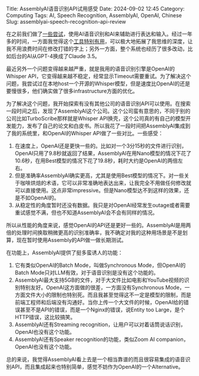 Title: AssemblyAI语音识别API试用感受
Date: 2024-09-02 12:45
Category: Computing
Tags: AI, Speech Recognition, AssemblyAI, OpenAI, Chinese
Slug: assemblyai-speech-recognition-api-review

在之前我们做了[一些尝试](/GPT-API-usage-creation.html)，使用AI语音识别和AI来辅助进行表达和输入。经过一年多的时间，一方面我觉得这个[工具特别有用](/GPT-shortcut.html)，可以极大地拓展了我思维的深度，让我不用浪费时间在修改打错的字上；另外一方面，整个系统也经历了很多改动，比如后台的AI从GPT-4换成了Claude 3.5。

最近另外一个问题变得越来越严重，就是我用的语音识别引擎是OpenAI的Whisper API，它变得越来越不稳定，经常显示Timeout需要重试。为了解决这个问题，我尝试过在本地host一个开源的Whisper模型，但是速度比OpenAI的还是要慢很多，他们确实做了很多infrastructure方面的优化。

为了解决这个问题，我开始探索有没有其他公司的语音识别API可以使用。在搜索一段时间之后，发现了AssemblyAI这个公司。这个公司蛮有意思的，不同于别的公司比如TurboScribe那样就是Whisper API换壳，这个公司真的有自己的模型开发能力，发布了自己的论文和白皮书。所以我花了一段时间把AssemblyAI集成到了我的系统里，和OpenAI的Whisper API做了一些对比。一些感受：

1. 在速度上，OpenAI还是更快一些的。比如对一个3分15秒的文件进行识别，OpenAI只用了9.8秒就返回了结果，AssemblyAI在用Nano模型的情况下花了10.6秒，在用Best模型的情况下花了19.8秒，耗时大约是OpenAI的两倍左右。
2. 但是准确率AssemblyAI确实更高，尤其是使用Best模型的情况下。对一些关于咖啡烘焙的术语，它可以非常准确地表达出来，让我完全不用做任何修改就可以直接使用。这点非常impressive。但是Nano模型达不到这样的效果，还是不如OpenAI的。
3. 从稳定性的角度暂时还没有数据。我只是对OpenAI经常发生outage或者需要重试感觉不满，但也不知道AssemblyAI会不会有同样的情况。

所以从性能的角度来说，感觉OpenAI的API还是更好一些的。AssemblyAI是用两倍的处理时间换取稍微更高的识别准确率，我不确定对我的这种用场景是不是划算，现在暂时使用Assembly的API做一做长期测试。

在功能上，AssemblyAI提供了挺多蛮诱人的功能：

1. 它有类似OpenAI的Batch Mode，叫做Synchronous Mode，但OpenAI的Batch Mode只对LLM有效，对于语音识别是没有这个功能的。
2. AssemblyAI最大支持5GB的文件，对于大文件比如电影和YouTube视频的识别特别友好。OpenAI这方面做的很差，一方面没有Synchronous Mode，一方面文件大小的限制也特别死。而且我甚至觉得这不一定是模型的限制，而是前端工程师和后端没有沟通好。当你上传一个大文件的时候，OpenAI给的错误甚至不是API的错误，而是一个Nginx的错误，说Entity too Large，是个HTTP错误，这比较搞笑。
3. AssemblyAI还有Streaming recognition，让用户可以对着话筒说话识别，OpenAI也没有这个功能。
4. AssemblyAI还有Speaker recognition的功能，类似Zoom AI companion，OpenAI也没有这个功能。

总的来说，我觉得AssemblyAI看上去是一个相当靠谱的而且很容易集成的语音识别API，而且集成起来也特别简单，感觉不妨作为OpenAI的一个Alternative。